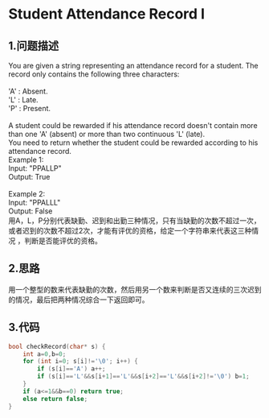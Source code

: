 Student Attendance Record I
===

1.问题描述
---

You are given a string representing an attendance record for a student. The record only contains the following three characters:<br> 
<br>
'A' : Absent.<br> 
'L' : Late.<br>
'P' : Present. <br>
<br>
A student could be rewarded if his attendance record doesn't contain more than one 'A' (absent) or more than two continuous 'L' (late).<br> 
You need to return whether the student could be rewarded according to his attendance record.<br>
Example 1:<br>
Input: "PPALLP"<br>
Output: True<br>
<br>
Example 2:<br>
Input: "PPALLL"<br>
Output: False<br>
用A，L，P分别代表缺勤、迟到和出勤三种情况，只有当缺勤的次数不超过一次，或者迟到的次数不超过2次，才能有评优的资格，给定一个字符串来代表这三种情况
，判断是否能评优的资格。

2.思路
---

用一个整型的数来代表缺勤的次数，然后用另一个数来判断是否又连续的三次迟到的情况，最后把两种情况综合一下返回即可。

3.代码
---

```c
bool checkRecord(char* s) {
    int a=0,b=0;
    for (int i=0; s[i]!='\0'; i++) {
        if (s[i]=='A') a++;
        if (s[i]=='L'&&s[i+1]=='L'&&s[i+2]=='L'&&s[i+2]!='\0') b=1;
    }
    if (a<=1&&b==0) return true;
    else return false;
}
```
